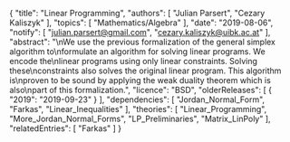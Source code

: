 {
    "title": "Linear Programming",
    "authors": [
        "Julian Parsert",
        "Cezary Kaliszyk"
    ],
    "topics": [
        "Mathematics/Algebra"
    ],
    "date": "2019-08-06",
    "notify": [
        "julian.parsert@gmail.com",
        "cezary.kaliszyk@uibk.ac.at"
    ],
    "abstract": "\nWe use the previous formalization of the general simplex algorithm to\nformulate an algorithm for solving linear programs. We encode the\nlinear programs using only linear constraints. Solving these\nconstraints also solves the original linear program. This algorithm is\nproven to be sound by applying the weak duality theorem which is also\npart of this formalization.",
    "licence": "BSD",
    "olderReleases": [
        {
            "2019": "2019-09-23"
        }
    ],
    "dependencies": [
        "Jordan_Normal_Form",
        "Farkas",
        "Linear_Inequalities"
    ],
    "theories": [
        "Linear_Programming",
        "More_Jordan_Normal_Forms",
        "LP_Preliminaries",
        "Matrix_LinPoly"
    ],
    "relatedEntries": [
        "Farkas"
    ]
}